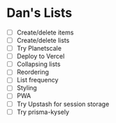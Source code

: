 # Dan's Lists

- [ ] Create/delete items
- [ ] Create/delete lists
- [ ] Try Planetscale
- [ ] Deploy to Vercel
- [ ] Collapsing lists
- [ ] Reordering
- [ ] List frequency
- [ ] Styling
- [ ] PWA
- [ ] Try Upstash for session storage
- [ ] Try prisma-kysely
